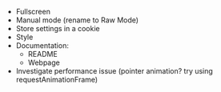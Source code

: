 * Fullscreen
* Manual mode (rename to Raw Mode)
* Store settings in a cookie
* Style
* Documentation:
  * README
  * Webpage
* Investigate performance issue (pointer animation? try using requestAnimationFrame)

